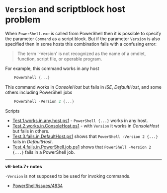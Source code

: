 # `Version` and scriptblock host problem

When `PowerShell.exe` is called from PowerShell then it is possible to specify
the parameter `Command` as a script block. But if the parameter `Version` is
also specified then in some hosts this combination fails with a confusing
error:

> The term '-Version' is not recognized as the name of a cmdlet, function,
script file, or operable program.

For example, this command works in any host

```powershell
    PowerShell {...}
```

This command works in *ConsoleHost* but fails in *ISE*, *DefaultHost*, and some others including PowerShell jobs

```powershell
    PowerShell -Version 2 {...}
```

Scripts

- [Test.1.works.in.any.host.ps1](Test.1.works.in.any.host.ps1) - `PowerShell {...}` works in any host.
- [Test.2.works.in.ConsoleHost.ps1](Test.2.works.in.ConsoleHost.ps1) - with `Version` it works in *ConsoleHost* but fails in others.
- [Test.3.fails.in.DefaultHost.ps1](Test.3.fails.in.DefaultHost.ps1) shows that `PowerShell -Version 2 {...}` fails in *DefaultHost*.
- [Test.4.fails.in.PowerShell.job.ps1](Test.4.fails.in.PowerShell.job.ps1) shows that `PowerShell -Version 2 {...}` fails in a PowerShell job.

***
**v6-beta.7+ notes**

`-Version` is not supposed to be used for invoking commands.

- [PowerShell/issues/4834](https://github.com/PowerShell/PowerShell/issues/4834)
